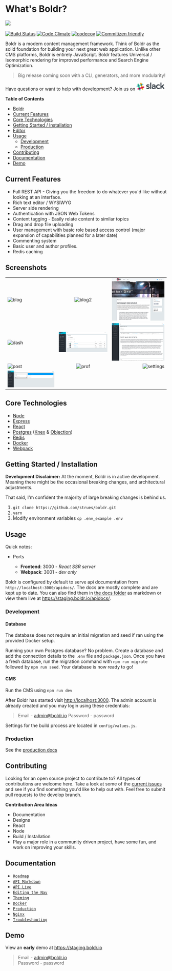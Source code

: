 # What's Boldr?

<img src="https://boldr.io/boldr.png" width="179" />

[![Build Status](https://travis-ci.org/strues/boldr.svg?branch=master)](https://travis-ci.org/strues/boldr) [![Code Climate][cc-img]][cc-link]  [![codecov](https://codecov.io/gh/strues/boldr/branch/master/graph/badge.svg)](https://codecov.io/gh/strues/boldr)  [![Commitizen friendly](https://img.shields.io/badge/commitizen-friendly-brightgreen.svg)](http://commitizen.github.io/cz-cli/)

Boldr is a modern content management framework. Think of Boldr as the solid foundation for building your next great web application. Unlike other CMS platforms, Boldr is entirely JavaScript. Boldr features Universal / Isomorphic rendering for improved performance and Search Engine Optimization.


> Big release coming soon with a CLI, generators, and more modularity!

Have questions or want to help with development? Join us on <a href="https://slack.boldr.io" target="blank"><img src="/docs/assets/slack-logo.png" height="25" /></a>

**Table of Contents**
- [Boldr](#boldr)
- [Current Features](#current-features)
- [Core Technologies](#core-technologies)
- [Getting Started / Installation](#getting-started-installation)
- [Editor](#editor)
- [Usage](#usage)
  - [Development](#development)
  - [Production](#production)
- [Contributing](#contributing)
- [Documentation](#documentation)
- [Demo](#demo)


## Current Features

* Full REST API - Giving you the freedom to do whatever you'd like without looking at an interface.
* Rich text editor / WYSIWYG
* Server side rendering
* Authentication with JSON Web Tokens
* Content tagging - Easily relate content to similar topics
* Drag and drop file uploading
* User management with basic role based access control (major expansion of capabilities planned for a later date)
* Commenting system
* Basic user and author profiles.
* Redis caching

## Screenshots  
|         |            |   |
| ------------- |:-------------:| -----:|
![blog][blogImg] | ![blog2][editProfileImg]  | ![single][blogSingle]
![dash][dashboardImg] | ![files][adminPostListImg]  | ![members][editPostImg]
![post][postEditorImg]  | ![prof][profileImg]  | ![settings][settingsImg]
![tag][tagsImg] |  |


## Core Technologies

- [Node](https://github.com/nodejs/node)
- [Express](https://github.com/expressjs/express)
- [React](https://github.com/facebook/react)
- [Postgres](https://github.com/postgres/postgres) ([Knex](http://knexjs.org/) & [Objection](https://github.com/Vincit/objection.js/))
- [Redis](http://redis.io/)
- [Docker](https://github.com/docker/docker)
- [Webpack](https://github.com/webpack/webpack)

## Getting Started / Installation

**Development Disclaimer:** At the moment, Boldr is in active development. Meaning there might be the occasional breaking changes, and architectural adjustments.

That said, I'm confident the majority of large breaking changes is behind us.

1. `git clone https://github.com/strues/boldr.git`
2. `yarn`
3. Modify environment variables `cp .env_example .env`


## Usage

Quick notes:

- Ports

  - **Frontend**: 3000 - _React SSR server_  
  - **Webpack**: 3001 - _dev only_  

Boldr is configured by default to serve api documentation from `http://localhost:3000/apidocs/`. The docs are mostly complete and are kept up to date. You can also find them in [the docs folder](docs/apidoc.md) as markdown or view them live at https://staging.boldr.io/apidocs/.


### Development

#### Database


The database does not require an initial migration and seed if ran using the provided Docker setup.  


Running your own Postgres database? No problem. Create a database and add the connection details to the `.env` file and `package.json`. Once you have a fresh database, run the migration command with `npm run migrate` followed by `npm run seed`. Your database is now ready to go!


#### CMS

Run the CMS using `npm run dev`

After Boldr has started visit <http://localhost:3000>. The admin account is already created and you may login using these credentials:

> Email - admin@boldr.io
> Password - password

Settings for the build process are located in `config/values.js`.

### Production

See the [production docs](docs/production.md)

## Contributing

Looking for an open source project to contribute to? All types of contributions are welcome here. Take a look at some of the [current issues](https://github.com/strues/boldr/issues) and see if you find something you'd like to help out with. Feel free to submit pull requests to the develop branch.

**Contribution Area Ideas**

- Documentation
- Designs
- React
- Node
- Build / Installation
- Play a major role in a community driven project, have some fun, and work on improving your skills.

## Documentation

- [`Roadmap`](ROADMAP.md)
- [`API Markdown`](docs/apidoc.md)
- [`API Live`](https://staging.boldr.io/apidocs/)
- [`Editing the Nav`](docs/navigation.md)
- [`Theming`](docs/theming.md)
- [`Docker`](docs/docker.md)
- [`Production`](docs/production.md)
- [`Nginx`](docs/nginx.md)
- [`Troubleshooting`](docs/troubleshooting.md)

## Demo

View an **early** demo at <https://staging.boldr.io>

> Email - admin@boldr.io<br>
> Password - password


[cc-img]: https://codeclimate.com/github/strues/boldr/badges/gpa.svg
[cc-link]: https://codeclimate.com/github/strues/boldr

[coverage-link]: https://codeclimate.com/github/strues/boldr/coverage
[coverage-img]: https://codeclimate.com/github/strues/boldr/badges/coverage.svg

[blogImg]: /docs/assets/blog.png
[editProfileImg]: /docs/assets/editProfile.png
[blogSingle]: /docs/assets/blogSingle.png
[dashboardImg]: /docs/assets/dashboard.png
[adminPostListImg]: /docs/assets/adminPostList.png
[editPostImg]: /docs/assets/editPost.png
[postEditorImg]: /docs/assets/postEditor.png
[profileImg]: /docs/assets/profile.png
[settingsImg]: /docs/assets/settings.png
[tagsImg]: /docs/assets/tags.png
